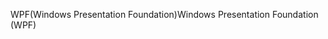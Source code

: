 <span data-ttu-id="04865-101">WPF(Windows Presentation Foundation)</span><span class="sxs-lookup"><span data-stu-id="04865-101">Windows Presentation Foundation (WPF)</span></span>